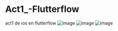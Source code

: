 # Act1_-Flutterflow
act1 de ios en flutterflow
![image](https://github.com/user-attachments/assets/377830cf-ba13-4d20-8aa9-4b05b6d6e66f)
![image](https://github.com/user-attachments/assets/027bfc36-79de-480b-9cf8-026f41877ddb)
![image](https://github.com/user-attachments/assets/a33291e7-297f-4237-9dcb-1b006ef97c00)
